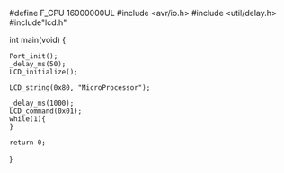 #define F_CPU 16000000UL
#include <avr/io.h>
#include <util/delay.h>
#include"lcd.h"

int main(void)
{

	Port_init();
	_delay_ms(50);
	LCD_initialize();

	LCD_string(0x80, "MicroProcessor");

	_delay_ms(1000);
	LCD_command(0x01);
	while(1){
	}

	return 0;
}
